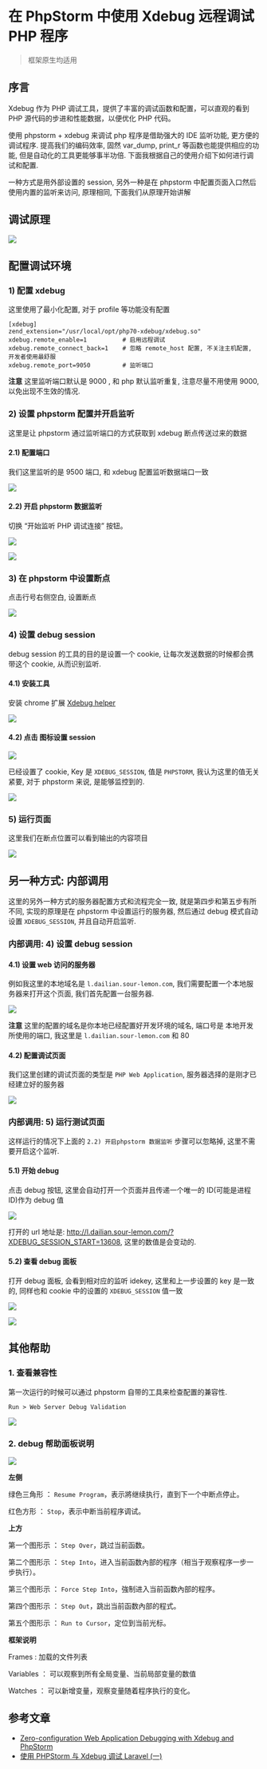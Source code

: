 # 在 PhpStorm 中使用 Xdebug 远程调试 PHP 程序

> 框架原生均适用

## 序言

Xdebug 作为 PHP 调试工具，提供了丰富的调试函数和配置，可以直观的看到 PHP 源代码的步进和性能数据，以便优化 PHP 代码。

使用 phpstorm + xdebug 来调试 php 程序是借助强大的 IDE 监听功能, 更方便的调试程序. 提高我们的编码效率, 固然 var_dump, print_r 等函数也能提供相应的功能,
但是自动化的工具更能够事半功倍. 下面我根据自己的使用介绍下如何进行调试和配置.

一种方式是用外部设置的 session, 另外一种是在 phpstorm 中配置页面入口然后使用内置的监听来访问, 原理相同, 下面我们从原理开始讲解

## 调试原理

![](https://file.wulicode.com/note/2021/11-11/16-09-22734.png)

## 配置调试环境

### 1) 配置 xdebug

这里使用了最小化配置, 对于 profile 等功能没有配置

```
[xdebug]
zend_extension="/usr/local/opt/php70-xdebug/xdebug.so"
xdebug.remote_enable=1          # 启用远程调试
xdebug.remote_connect_back=1    # 忽略 remote_host 配置, 不关注主机配置, 开发者使用最舒服
xdebug.remote_port=9050         # 监听端口
```

**注意** 这里监听端口默认是 9000 , 和 php 默认监听重复, 注意尽量不用使用 9000, 以免出现不生效的情况.

### 2) 设置 phpstorm 配置并开启监听

这里是让 phpstorm 通过监听端口的方式获取到 xdebug 断点传送过来的数据

#### 2.1) 配置端口

我们这里监听的是 9500 端口, 和 xdebug 配置监听数据端口一致

![](https://file.wulicode.com/note/2021/11-11/16-08-48143.png)

#### 2.2) 开启 phpstorm 数据监听

切换 “开始监听 PHP 调试连接” 按钮。

![](https://file.wulicode.com/note/2021/11-11/16-06-38964.png)

![](https://file.wulicode.com/note/2021/11-11/16-06-47513.png)

### 3) 在 phpstorm 中设置断点

点击行号右侧空白, 设置断点

![](https://file.wulicode.com/note/2021/11-11/16-06-56101.png)

### 4) 设置 debug session

debug session 的工具的目的是设置一个 cookie, 让每次发送数据的时候都会携带这个 cookie, 从而识别监听.

#### 4.1) 安装工具

安装 chrome 扩展 [Xdebug helper](https://chrome.google.com/webstore/detail/xdebug-helper/eadndfjplgieldjbigjakmdgkmoaaaoc)

![](https://file.wulicode.com/note/2021/11-11/16-07-04260.png)

#### 4.2) 点击 图标设置 session

![](https://file.wulicode.com/note/2021/11-11/16-07-20379.png)

已经设置了 cookie, Key 是 `XDEBUG_SESSION`, 值是 `PHPSTORM`, 我认为这里的值无关紧要, 对于 phpstorm 来说, 是能够监控到的.

![](https://file.wulicode.com/note/2021/11-11/16-07-33965.png)

### 5) 运行页面

这里我们在断点位置可以看到输出的内容项目

![](https://file.wulicode.com/note/2021/11-11/16-07-48490.png)

## 另一种方式: 内部调用

这里的另外一种方式的服务器配置方式和流程完全一致, 就是第四步和第五步有所不同, 实现的原理是在 phpstorm 中设置运行的服务器, 然后通过 debug
模式自动设置 `XDEBUG_SESSION`, 并且自动开启监听.

### 内部调用: 4) 设置 debug session

#### 4.1) 设置 web 访问的服务器

例如我这里的本地域名是 `l.dailian.sour-lemon.com`, 我们需要配置一个本地服务器来打开这个页面, 我们首先配置一台服务器.

![](https://file.wulicode.com/note/2021/11-11/16-08-10450.png)

**注意** 这里的配置的域名是你本地已经配置好开发环境的域名, 端口号是 本地开发所使用的端口, 我这里是 `l.dailian.sour-lemon.com` 和 80

#### 4.2) 配置调试页面

我们这里创建的调试页面的类型是 `PHP Web Application`, 服务器选择的是刚才已经建立好的服务器

![](https://file.wulicode.com/note/2021/11-11/16-09-40021.png)

### 内部调用: 5) 运行测试页面

这样运行的情况下上面的 `2.2) 开启phpstorm 数据监听` 步骤可以忽略掉, 这里不需要开启这个监听.

#### 5.1) 开始 debug

点击 debug 按钮, 这里会自动打开一个页面并且传递一个唯一的 ID(可能是进程 ID)作为 debug 值

![](https://file.wulicode.com/note/2021/11-11/16-09-50753.png)

打开的 url 地址是: http://l.dailian.sour-lemon.com/?XDEBUG_SESSION_START=13608, 这里的数值是会变动的.

#### 5.2) 查看 debug 面板

打开 debug 面板, 会看到相对应的监听 idekey, 这里和上一步设置的 key 是一致的, 同样也和 cookie 中的设置的 `XDEBUG_SESSION` 值一致

![](https://file.wulicode.com/note/2021/11-11/16-10-02109.png)

![](https://file.wulicode.com/note/2021/11-11/16-10-12354.png)

## 其他帮助

### 1. 查看兼容性

第一次运行的时候可以通过 phpstorm 自带的工具来检查配置的兼容性.

`Run > Web Server Debug Validation`

![](https://file.wulicode.com/note/2021/11-11/16-10-22834.png)

### 2. debug 帮助面板说明

![](https://file.wulicode.com/note/2021/11-11/16-10-32179.png)

**左侧**

绿色三角形 ： `Resume Program`，表示將继续执行，直到下一个中断点停止。

红色方形 ： `Stop`，表示中断当前程序调试。

**上方**

第一个图形示 ： `Step Over`，跳过当前函数。

第二个图形示 ： `Step Into`，进入当前函数內部的程序（相当于观察程序一步一步执行）。

第三个图形示 ： `Force Step Into`，強制进入当前函数內部的程序。

第四个图形示 ： `Step Out`，跳出当前函数內部的程式。

第五个图形示 ： `Run to Cursor`，定位到当前光标。

**框架说明**

Frames : 加载的文件列表

Variables ： 可以观察到所有全局变量、当前局部变量的数值

Watches ： 可以新增变量，观察变量随着程序执行的变化。

## 参考文章

- [Zero-configuration Web Application Debugging with Xdebug and PhpStorm](https://confluence.jetbrains.com/display/PhpStorm/Zero-configuration+Web+Application+Debugging+with+Xdebug+and+PhpStorm#Zero-configurationWebApplicationDebuggingwithXdebugandPhpStorm-2.PreparePhpStorm)
- [使用 PHPStorm 与 Xdebug 调试 Laravel (一)](https://segmentfault.com/a/1190000005878593)

